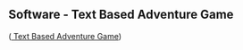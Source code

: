 
## Software - Text Based Adventure Game

([ Text Based Adventure Game](https://github.com/JaijayS/TextBasedGame))
